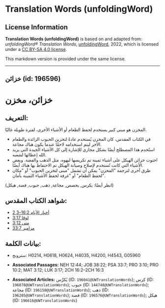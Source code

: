 # Translation Words (unfoldingWord)

## License Information

**Translation Words (unfoldingWord)** is based on and adapted from: _unfoldingWord® Translation Words_, [unfoldingWord](https://unfoldingword.org/utw), 2022, which is licensed under a [CC BY-SA 4.0 license](https://creativecommons.org/licenses/by-sa/4.0/legalcode.en).

This markdown version is provided under the same license.



--------------------------------

## خزائن (id: 196596)

خزائن، مخزن
===========

التعريف:
--------

المخزن هو مبنى كبير يستخدم لحفظ الطعام أو الأشياء الأخرى، لفترة طويلة غالبًا.

* في الكتاب المقدس، كان المخزن يُستخدم عادةً لتخزين الحبوب الزائدة والطعام الآخر ليتم استخدامه لاحقًا عندما يكون هناك مجاعة.
* استُخدم هذا المصطلح أيضًا بشكل مجازي للإشارة إلى كل الأشياء الجيدة التي يريد الله إعطائها لشعبه.
* احتوت خزائن الهيكل على أشياء ثمينة تم تكريسها ليهوه، مثل الذهب والفضة. وبعض الأشياء التي كانت تُستخدم لإصلاح وصيانة الهيكل تم الاحتفاظ بها هناك أيضًا.
* طرق أخرى لترجمة "المخزن" يمكن أن تشمل "مبنى لتخزين الحبوب" أو "مكان لحفظ الطعام" أو "غرفة لحفظ الأشياء الثمينة بأمان".

(انظر أيضًا: يكرس, يخصص, مجاعة, ذهب, حبوب, فضة, هيكل)

شواهد الكتاب المقدس:
--------------------

* [2 أخبار الأيام 16:2–3](https://ref.ly/2Chr16:2-2Chr16:3)
* [لوقا 3:17](https://ref.ly/Luke3:17)
* [متى 3:12](https://ref.ly/Matt3:12)
* [مزامير 33:7](https://ref.ly/Ps33:7)

بيانات الكلمة:
--------------

* سترونج: H0214, H0618, H0624, H4035, H4200, H4543, G05960

* **Associated Passages:** NEH 12:44; JOB 38:22; PSA 33:7; PRO 3:10; PRO 10:2; MAT 3:12; LUK 3:17; 2CH 16:2–2CH 16:3
* **Associated Articles:** يُكرِّس (ID: `196041@UWTranslationWords`); كرس (ID: `196078@UWTranslationWords`); حبوب (ID: `144748@UWTranslationWords`); مجاعة (ID: `196150@UWTranslationWords`); ذهب (ID: `196205@UWTranslationWords`); فضة (ID: `196576@UWTranslationWords`); هيكل (ID: `196616@UWTranslationWords`)

